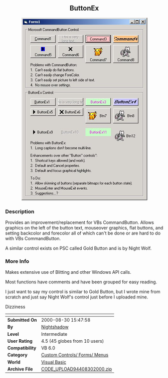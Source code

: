 ﻿<div align="center">

## ButtonEx

<img src="PIC20008301559532027.jpg">
</div>

### Description

Provides an improvement/replacement for VBs CommandButton. Allows graphics on the left of the button text, mouseover graphics, flat buttons, and setting backcolor and forecolor all of which can't be done or are hard to do with VBs CommandButton.

A similar control exists on PSC called Gold Button and is by Night Wolf.
 
### More Info
 
Makes extensive use of Blitting and other Windows API calls.

Most functions have comments and have been grouped for easy reading.

I just want to say my control is similar to Gold Button, but I wrote mine from scratch and just say Night Wolf's control just before I uploaded mine.

Dizziness


<span>             |<span>
---                |---
**Submitted On**   |2000-08-30 15:47:58
**By**             |[Nightshadow](https://github.com/Planet-Source-Code/PSCIndex/blob/master/ByAuthor/nightshadow.md)
**Level**          |Intermediate
**User Rating**    |4.5 (45 globes from 10 users)
**Compatibility**  |VB 6\.0
**Category**       |[Custom Controls/ Forms/  Menus](https://github.com/Planet-Source-Code/PSCIndex/blob/master/ByCategory/custom-controls-forms-menus__1-4.md)
**World**          |[Visual Basic](https://github.com/Planet-Source-Code/PSCIndex/blob/master/ByWorld/visual-basic.md)
**Archive File**   |[CODE\_UPLOAD94408302000\.zip](https://github.com/Planet-Source-Code/nightshadow-buttonex__1-11113/archive/master.zip)









